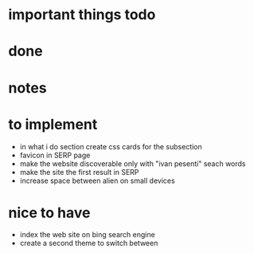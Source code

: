 # important things todo

# done

# notes 

# to implement 
- in what i do section create css cards for the subsection
- favicon in SERP page
- make the website discoverable only with "ivan pesenti" seach words
- make the site the first result in SERP
- increase space between alien on small devices

# nice to have
- index the web site on bing search engine
- create a second theme to switch between